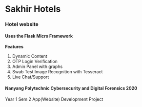 # Sakhir Hotels
### Hotel website
#### Uses the Flask Micro Framework

__Features__
1. Dynamic Content
2. OTP Login Verification
3. Admin Panel with graphs
4. Swab Test Image Recognition with Tesseract
5. Live Chat/Support

#### Nanyang Polytechnic Cybersecurity and Digital Forensics 2020
Year 1 Sem 2
App(Website) Development Project 
